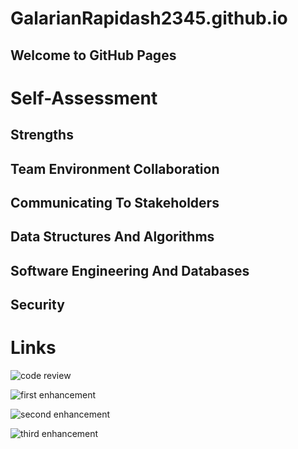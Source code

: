 # GalarianRapidash2345.github.io

## Welcome to GitHub Pages


# Self-Assessment


## Strengths


## Team Environment Collaboration


## Communicating To Stakeholders


## Data Structures And Algorithms

## Software Engineering And Databases

## Security


# Links


![code review](https://galarianrapidash2345.github.io/Code-Review/)



![first enhancement](https://galarianrapidash2345.github.io/Enhancement-One/)


![second enhancement](https://galarianrapidash2345.github.io/Enhancement-Two/)

![third enhancement](https://galarianrapidash2345.github.io/Enhancement-Three/)




